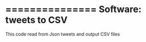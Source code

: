 ===============
Software: tweets to CSV
=============
This code read from Json tweets and output CSV files 

